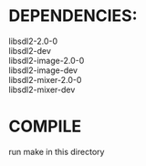 # DEPENDENCIES:
libsdl2-2.0-0  
libsdl2-dev  
libsdl2-image-2.0-0  
libsdl2-image-dev  
libsdl2-mixer-2.0-0  
libsdl2-mixer-dev  

# COMPILE
run make in this directory
